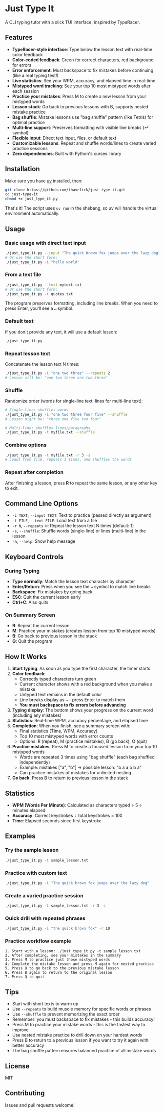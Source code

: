 # Just Type It

A CLI typing tutor with a slick TUI interface, inspired by TypeRacer.

## Features

- **TypeRacer-style interface**: Type below the lesson text with real-time color feedback
- **Color-coded feedback**: Green for correct characters, red background for errors
- **Error enforcement**: Must backspace to fix mistakes before continuing (like a real typing test!)
- **Live statistics**: See your WPM, accuracy, and elapsed time in real-time
- **Mistyped word tracking**: See your top 10 most mistyped words after each session
- **Practice your mistakes**: Press M to create a new lesson from your mistyped words
- **Lesson stack**: Go back to previous lessons with B, supports nested mistake practice
- **Bag shuffle**: Mistake lessons use "bag shuffle" pattern (like Tetris) for optimal practice
- **Multi-line support**: Preserves formatting with visible line breaks (↵ symbol)
- **Flexible input**: Direct text input, files, or default text
- **Customizable lessons**: Repeat and shuffle words/lines to create varied practice sessions
- **Zero dependencies**: Built with Python's curses library

## Installation

Make sure you have [uv](https://github.com/astral-sh/uv) installed, then:

```bash
git clone https://github.com/thavelick/just-type-it.git
cd just-type-it
chmod +x just_type_it.py
```

That's it! The script uses `uv run` in the shebang, so uv will handle the virtual environment automatically.

## Usage

### Basic usage with direct text input

```bash
./just_type_it.py --input "The quick brown fox jumps over the lazy dog"
# Or use the short form:
./just_type_it.py -i "hello world"
```

### From a text file

```bash
./just_type_it.py --text mytext.txt
# Or use the short form:
./just_type_it.py -t quotes.txt
```

The program preserves formatting, including line breaks. When you need to press Enter, you'll see a `↵` symbol.

### Default text

If you don't provide any text, it will use a default lesson:

```bash
./just_type_it.py
```

### Repeat lesson text

Concatenate the lesson text N times:

```bash
./just_type_it.py -i "one two three" --repeats 2
# Lesson will be: "one two three one two three"
```

### Shuffle

Randomize order (words for single-line text, lines for multi-line text):

```bash
# Single-line: shuffles words
./just_type_it.py -i "one two three four five" --shuffle
# Lesson might be: "three one five two four"

# Multi-line: shuffles lines/paragraphs
./just_type_it.py -t myfile.txt --shuffle
```

### Combine options

```bash
./just_type_it.py -t myfile.txt -r 3 -s
# Loads from file, repeats 3 times, and shuffles the words
```

### Repeat after completion

After finishing a lesson, press **R** to repeat the same lesson, or any other key to exit.

## Command Line Options

- `-i TEXT`, `--input TEXT`: Text to practice (passed directly as argument)
- `-t FILE`, `--text FILE`: Load text from a file
- `-r N`, `--repeats N`: Repeat the lesson text N times (default: 1)
- `-s`, `--shuffle`: Shuffle words (single-line) or lines (multi-line) in the lesson
- `-h`, `--help`: Show help message

## Keyboard Controls

### During Typing
- **Type normally**: Match the lesson text character by character
- **Enter/Return**: Press when you see the `↵` symbol to match line breaks
- **Backspace**: Fix mistakes by going back
- **ESC**: Quit the current lesson early
- **Ctrl+C**: Also quits

### On Summary Screen
- **R**: Repeat the current lesson
- **M**: Practice your mistakes (creates lesson from top 10 mistyped words)
- **B**: Go back to previous lesson in the stack
- **Q**: Quit the program

## How It Works

1. **Start typing**: As soon as you type the first character, the timer starts
2. **Color feedback**:
   - Correctly typed characters turn green
   - Current character shows with a red background when you make a mistake
   - Untyped text remains in the default color
   - Line breaks display as `↵` - press Enter to match them
   - **You must backspace to fix errors before advancing**
3. **Typing display**: The bottom shows your progress on the current word (including any mistakes)
4. **Statistics**: Real-time WPM, accuracy percentage, and elapsed time
5. **Completion**: When you finish, see a summary screen with:
   - Final statistics (Time, WPM, Accuracy)
   - Top 10 most mistyped words with error counts
   - Options: R (repeat), M (practice mistakes), B (go back), Q (quit)
6. **Practice mistakes**: Press M to create a focused lesson from your top 10 mistyped words
   - Words are repeated 3 times using "bag shuffle" (each bag shuffled independently)
   - Example: mistakes ["a", "b"] → possible lesson: "b a a b b a"
   - Can practice mistakes of mistakes for unlimited nesting
7. **Go back**: Press B to return to previous lesson in the stack

## Statistics

- **WPM (Words Per Minute)**: Calculated as characters typed ÷ 5 ÷ minutes elapsed
- **Accuracy**: Correct keystrokes ÷ total keystrokes × 100
- **Time**: Elapsed seconds since first keystroke

## Examples

### Try the sample lesson

```bash
./just_type_it.py -t sample_lesson.txt
```

### Practice with custom text

```bash
./just_type_it.py -i "The quick brown fox jumps over the lazy dog"
```

### Create a varied practice session

```bash
./just_type_it.py -t sample_lesson.txt -r 3 -s
```

### Quick drill with repeated phrases

```bash
./just_type_it.py -i "the quick brown fox" -r 10
```

### Practice workflow example

```
1. Start with a lesson: ./just_type_it.py -t sample_lesson.txt
2. After completing, see your mistakes in the summary
3. Press M to practice just those mistyped words
4. Complete the mistake lesson and press M again for nested practice
5. Press B to go back to the previous mistake lesson
6. Press B again to return to the original lesson
7. Press Q to quit
```

## Tips

- Start with short texts to warm up
- Use `--repeats` to build muscle memory for specific words or phrases
- Use `--shuffle` to prevent memorizing the exact order
- Remember: you must backspace to fix mistakes - this builds accuracy!
- Press M to practice your mistake words - this is the fastest way to improve
- Use nested mistake practice to drill down on your hardest words
- Press B to return to a previous lesson if you want to try it again with better accuracy
- The bag shuffle pattern ensures balanced practice of all mistake words

## License

MIT

## Contributing

Issues and pull requests welcome!
